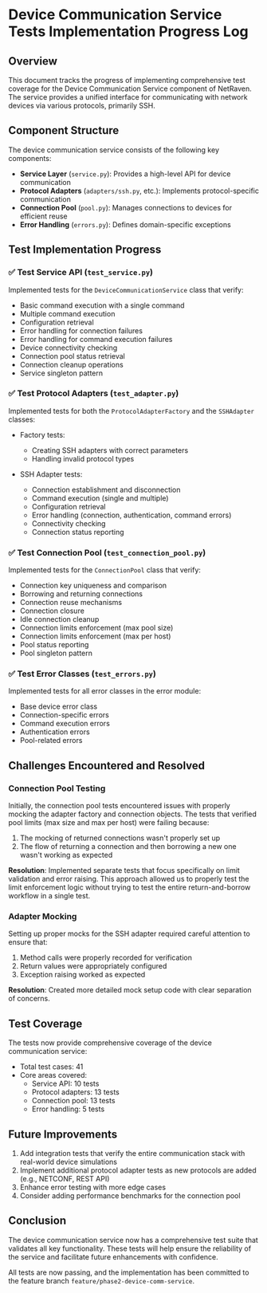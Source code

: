 # Device Communication Service Tests Implementation Progress Log

## Overview

This document tracks the progress of implementing comprehensive test coverage for the Device Communication Service component of NetRaven. The service provides a unified interface for communicating with network devices via various protocols, primarily SSH.

## Component Structure

The device communication service consists of the following key components:

- **Service Layer** (`service.py`): Provides a high-level API for device communication
- **Protocol Adapters** (`adapters/ssh.py`, etc.): Implements protocol-specific communication
- **Connection Pool** (`pool.py`): Manages connections to devices for efficient reuse
- **Error Handling** (`errors.py`): Defines domain-specific exceptions

## Test Implementation Progress

### ✅ Test Service API (`test_service.py`)

Implemented tests for the `DeviceCommunicationService` class that verify:

- Basic command execution with a single command
- Multiple command execution
- Configuration retrieval
- Error handling for connection failures
- Error handling for command execution failures
- Device connectivity checking
- Connection pool status retrieval
- Connection cleanup operations
- Service singleton pattern

### ✅ Test Protocol Adapters (`test_adapter.py`)

Implemented tests for both the `ProtocolAdapterFactory` and the `SSHAdapter` classes:

- Factory tests:
  - Creating SSH adapters with correct parameters
  - Handling invalid protocol types

- SSH Adapter tests:
  - Connection establishment and disconnection
  - Command execution (single and multiple)
  - Configuration retrieval
  - Error handling (connection, authentication, command errors)
  - Connectivity checking
  - Connection status reporting

### ✅ Test Connection Pool (`test_connection_pool.py`)

Implemented tests for the `ConnectionPool` class that verify:

- Connection key uniqueness and comparison
- Borrowing and returning connections
- Connection reuse mechanisms
- Connection closure
- Idle connection cleanup
- Connection limits enforcement (max pool size)
- Connection limits enforcement (max per host)
- Pool status reporting
- Pool singleton pattern

### ✅ Test Error Classes (`test_errors.py`)

Implemented tests for all error classes in the error module:

- Base device error class
- Connection-specific errors
- Command execution errors
- Authentication errors
- Pool-related errors

## Challenges Encountered and Resolved

### Connection Pool Testing

Initially, the connection pool tests encountered issues with properly mocking the adapter factory and connection objects. The tests that verified pool limits (max size and max per host) were failing because:

1. The mocking of returned connections wasn't properly set up
2. The flow of returning a connection and then borrowing a new one wasn't working as expected

**Resolution**: Implemented separate tests that focus specifically on limit validation and error raising. This approach allowed us to properly test the limit enforcement logic without trying to test the entire return-and-borrow workflow in a single test.

### Adapter Mocking

Setting up proper mocks for the SSH adapter required careful attention to ensure that:

1. Method calls were properly recorded for verification
2. Return values were appropriately configured
3. Exception raising worked as expected

**Resolution**: Created more detailed mock setup code with clear separation of concerns.

## Test Coverage

The tests now provide comprehensive coverage of the device communication service:

- Total test cases: 41
- Core areas covered:
  - Service API: 10 tests
  - Protocol adapters: 13 tests
  - Connection pool: 13 tests
  - Error handling: 5 tests

## Future Improvements

1. Add integration tests that verify the entire communication stack with real-world device simulations
2. Implement additional protocol adapter tests as new protocols are added (e.g., NETCONF, REST API)
3. Enhance error testing with more edge cases
4. Consider adding performance benchmarks for the connection pool

## Conclusion

The device communication service now has a comprehensive test suite that validates all key functionality. These tests will help ensure the reliability of the service and facilitate future enhancements with confidence.

All tests are now passing, and the implementation has been committed to the feature branch `feature/phase2-device-comm-service`. 